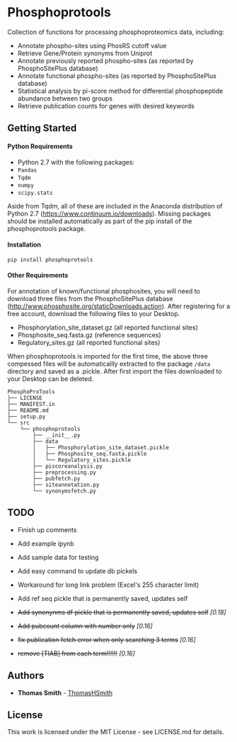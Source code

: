 # Phosphoprotools
Collection of functions for processing phosphoproteomics data, including:

 - Annotate phospho-sites using PhosRS cutoff value
 - Retrieve Gene/Protein synonyms from Uniprot
 - Annotate previously reported phospho-sites (as reported by PhosphoSitePlus database)
 - Annotate functional phospho-sites (as reported by PhosphoSitePlus database)
 - Statistical analysis by pi-score method for differential phosphopeptide abundance between two groups
 - Retrieve publication counts for genes with desired keywords

## Getting Started

#### Python Requirements
- Python 2.7 with the following packages:
- `Pandas`
- `Tqdm`
- `numpy`
- `scipy.stats`

Aside from Tqdm, all of these are included in the Anaconda distribution of Python 2.7 (https://www.continuum.io/downloads).  Missing packages should be installed automatically as part of the pip install of the phosphoprotools package.

#### Installation
`pip install phosphoprotools`

#### Other Requirements
 For annotation of known/functional phosphosites, you will need to download three files from the PhosphoSitePlus database (http://www.phosphosite.org/staticDownloads.action).  After registering for a free account, download the following files to your Desktop.

 - Phosphorylation_site_dataset.gz (all reported functional sites)
 - Phosphosite_seq.fasta.gz (reference sequences)
 - Regulatory_sites.gz (all reported functional sites)

When phosphoprotools is imported for the first time, the above three compessed files will be automaticallly extracted to the package `/data` directory and saved as a .pickle.  After first import the files downloaded to your Desktop can be deleted.
	
	PhosphoProTools
	├── LICENSE
	├── MANIFEST.in
	├── README.md
	├── setup.py
	└── src
	    └── phosphoprotools
	        ├── __init__.py
	        ├── data
	        │   ├── Phosphorylation_site_dataset.pickle
	        │   ├── Phosphosite_seq.fasta.pickle
	        │   └── Regulatory_sites.pickle
	        ├── piscoreanalysis.py
	        ├── preprocessing.py
	        ├── pubfetch.py
	        ├── siteannotation.py
	        └── synonymsfetch.py


## TODO
- Finish up comments
- Add example ipynb
- Add sample data for testing
- Add easy command to update db pickels
- Workaround for long link problem (Excel's 255 character limit)
- Add ref seq pickle that is permanently saved, updates self
- ~~Add synonynms df pickle that is permanently saved, updates self~~ *[0.18]*

- ~~Add pubcount column with number only~~ *[0.16]*
- ~~fix publication fetch error when only searching 3 terms~~ *[0.16]*
- ~~remove [TIAB] from each term!!!!!!~~ *[0.16]*


## Authors

* **Thomas Smith** - [ThomasHSmith](https://github.com/ThomasHSmith)


## License
This work is licensed under the MIT License - see LICENSE.md for details.
